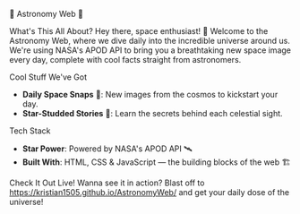 🌠 Astronomy Web 🚀

What's This All About?
Hey there, space enthusiast! 🌌 Welcome to the Astronomy Web, where we dive daily into the incredible universe around us. We're using NASA's APOD API to bring you a breathtaking new space image every day, complete with cool facts straight from astronomers.

Cool Stuff We've Got
- **Daily Space Snaps** 📸: New images from the cosmos to kickstart your day.
- **Star-Studded Stories** 📖: Learn the secrets behind each celestial sight.

Tech Stack
- **Star Power**: Powered by NASA's APOD API 🛰️
- **Built With**: HTML, CSS & JavaScript — the building blocks of the web 🏗️

Check It Out Live!
Wanna see it in action? Blast off to https://kristian1505.github.io/AstronomyWeb/ and get your daily dose of the universe!
